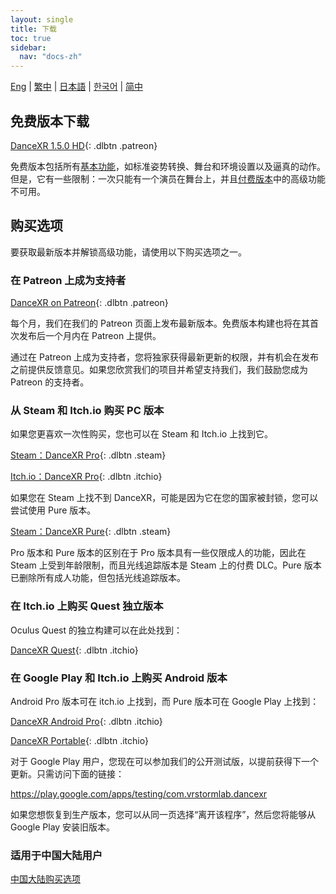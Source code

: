 ```yaml
---
layout: single
title: 下载
toc: true
sidebar:
  nav: "docs-zh"
---
```

[Eng](/dancexr/download) | [繁中](/tw/dancexr/download) | [日本語](/jp/dancexr/download) | [한국어](/kr/dancexr/download) | [简中](/zh/dancexr/download)


## 免费版本下载

[DanceXR 1.5.0 HD](https://github.com/alloystorm/dvvr/releases/tag/1.5.0){: .dlbtn .patreon} 

免费版本包括所有[基本功能](basic_features.md)，如标准姿势转换、舞台和环境设置以及逼真的动作。但是，它有一些限制：一次只能有一个演员在舞台上，并且[付费版本](pro_features.md)中的高级功能不可用。

## 购买选项
要获取最新版本并解锁高级功能，请使用以下购买选项之一。

### 在 Patreon 上成为支持者

[DanceXR on Patreon](https://www.patreon.com/dvvr){: .dlbtn .patreon} 

每个月，我们在我们的 Patreon 页面上发布最新版本。免费版本构建也将在其首次发布后一个月内在 Patreon 上提供。

通过在 Patreon 上成为支持者，您将独家获得最新更新的权限，并有机会在发布之前提供反馈意见。如果您欣赏我们的项目并希望支持我们，我们鼓励您成为 Patreon 的支持者。


### 从 Steam 和 Itch.io 购买 PC 版本

如果您更喜欢一次性购买，您也可以在 Steam 和 Itch.io 上找到它。

[Steam：DanceXR Pro](https://store.steampowered.com/app/1905510/DanceXR/){: .dlbtn .steam}

[Itch.io：DanceXR Pro](https://stormlab.itch.io/dvvr){: .dlbtn .itchio}

如果您在 Steam 上找不到 DanceXR，可能是因为它在您的国家被封锁，您可以尝试使用 Pure 版本。

[Steam：DanceXR Pure](https://store.steampowered.com/app/2193970/DanceXR_Pure/){: .dlbtn .steam}

Pro 版本和 Pure 版本的区别在于 Pro 版本具有一些仅限成人的功能，因此在 Steam 上受到年龄限制，而且光线追踪版本是 Steam 上的付费 DLC。Pure 版本已删除所有成人功能，但包括光线追踪版本。


### 在 Itch.io 上购买 Quest 独立版本

Oculus Quest 的独立构建可以在此处找到：

[DanceXR Quest](https://stormlab.itch.io/dancexr-quest){: .dlbtn .itchio}


### 在 Google Play 和 Itch.io 上购买 Android 版本

Android Pro 版本可在 itch.io 上找到，而 Pure 版本可在 Google Play 上找到：

[DanceXR Android Pro](https://stormlab.itch.io/dancexr-android){: .dlbtn .itchio}

[DanceXR Portable](https://play.google.com/store/apps/details?id=com.vrstormlab.dancexr){: .dlbtn .itchio}

对于 Google Play 用户，您现在可以参加我们的公开测试版，以提前获得下一个更新。只需访问下面的链接：

https://play.google.com/apps/testing/com.vrstormlab.dancexr

如果您想恢复到生产版本，您可以从同一页选择“离开该程序”，然后您将能够从 Google Play 安装旧版本。


### 适用于中国大陆用户

[中国大陆购买选项](purchase_prc.md)